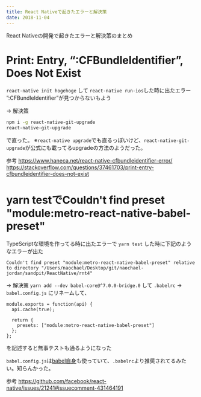 ```yaml
---
title: React Nativeで起きたエラーと解決策
date: 2018-11-04
---
```


React Nativeの開発で起きたエラーと解決策のまとめ

# Print: Entry, “:CFBundleIdentifier”, Does Not Exist

`react-native init hogehoge` して
`react-native run-ios`した時に出たエラー
”:CFBundleIdentifier”が見つからないもよう

→ 解決策
```bash
npm i -g react-native-git-upgrade
react-native-git-upgrade
```
で直った。
※`react-native upgrade`でも直るっぽいけど、`react-native-git-upgrade`が公式にも載ってるupgradeの方法のようだった。

参考
https://www.haneca.net/react-native-cfbundleidentifier-error/
https://stackoverflow.com/questions/37461703/print-entry-cfbundleidentifier-does-not-exist

# yarn testでCouldn't find preset "module:metro-react-native-babel-preset"

TypeScriptな環境を作ってる時に出たエラーで
`yarn test` した時に下記のようなエラーが出た
```
Couldn't find preset "module:metro-react-native-babel-preset" relative to directory "/Users/naochael/Desktop/git/naochael-jordan/sandpit/ReactNative/rnt4"
```

→ 解決策
`yarn add --dev babel-core@^7.0.0-bridge.0` して
`.babelrc` → `babel.config.js` にリネームして、
```
module.exports = function(api) {
  api.cache(true);

  return {
    presets: ["module:metro-react-native-babel-preset"]
  };
};
```
を記述すると無事テストも通るようになった

`babel.config.js`は[babel自身](https://github.com/babel/babel/blob/master/babel.config.js)も使っていて、`.babelrc`より推奨されてるみたい。知らんかった。

参考
https://github.com/facebook/react-native/issues/21241#issuecomment-431464191
